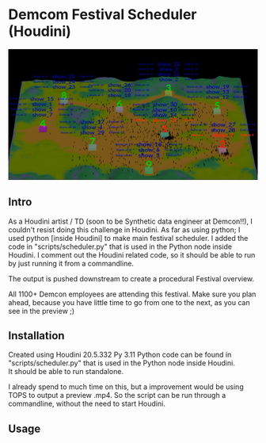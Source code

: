 # Demcom Festival Scheduler (Houdini)

![example_01](img/overview_example_01.png)


## Intro

As a Houdini artist / TD (soon to be Synthetic data engineer at Demcon!!), I couldn't resist doing this challenge in Houdini.
As far as using python; I used python [inside Houdini] to make main festival scheduler.
I added the code in "scripts/scheduler.py" that is used in the Python node inside Houdini. I comment out the Houdini related code, so it should be able to run by just running it from a commandline.

The output is pushed downstream to create a procedural Festival overview.

All 1100+ Demcon employees are attending this festival. Make sure you plan ahead, because you have little time to go from one to the next, as you can see in the preview ;)


## Installation


Created using Houdini 20.5.332 Py 3.11
Python code can be found in "scripts/scheduler.py" that is used in the Python node inside Houdini.  
It should be able to run standalone.

I already spend to much time on this, but a improvement would be using TOPS to output a preview .mp4. 
So the script can be run through a commandline, without the need to start Houdini. 


## Usage